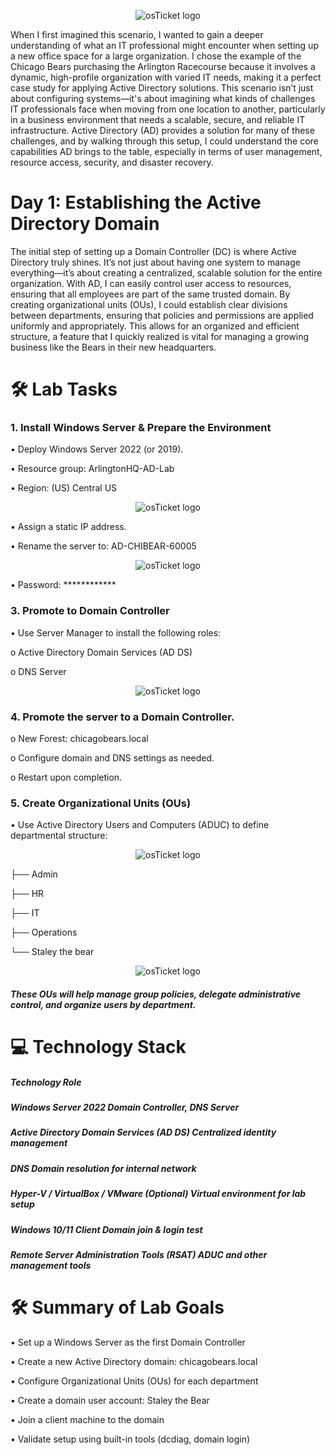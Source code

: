 <p align="center">
<img src="https://i.imgur.com/6hzWjn5.png" alt="osTicket logo"/>
</p>

When I first imagined this scenario, I wanted to gain a deeper understanding of what an IT professional might encounter when setting up a new office space for a large organization. I chose the example of the Chicago Bears purchasing the Arlington Racecourse because it involves a dynamic, high-profile organization with varied IT needs, making it a perfect case study for applying Active Directory solutions.
This scenario isn’t just about configuring systems—it's about imagining what kinds of challenges IT professionals face when moving from one location to another, particularly in a business environment that needs a scalable, secure, and reliable IT infrastructure. Active Directory (AD) provides a solution for many of these challenges, and by walking through this setup, I could understand the core capabilities AD brings to the table, especially in terms of user management, resource access, security, and disaster recovery.

# Day 1: Establishing the Active Directory Domain
The initial step of setting up a Domain Controller (DC) is where Active Directory truly shines. It’s not just about having one system to manage everything—it’s about creating a centralized, scalable solution for the entire organization. With AD, I can easily control user access to resources, ensuring that all employees are part of the same trusted domain.
By creating organizational units (OUs), I could establish clear divisions between departments, ensuring that policies and permissions are applied uniformly and appropriately. This allows for an organized and efficient structure, a feature that I quickly realized is vital for managing a growing business like the Bears in their new headquarters.

# 🛠️ Lab Tasks

### 1. Install Windows Server & Prepare the Environment
   
•	Deploy Windows Server 2022 (or 2019).

•	Resource group: ArlingtonHQ-AD-Lab

•	Region: (US) Central US

<p align="center">
<img src="https://i.imgur.com/D7noL6f.png" alt="osTicket logo"/>
</p>

•	Assign a static IP address.

•	Rename the server to: AD-CHIBEAR-60005

<p align="center">
<img src="https://i.imgur.com/A3REYtc.png" alt="osTicket logo"/>
</p>

•	Password: ************

### 3. Promote to Domain Controller
   
• Use Server Manager to install the following roles:

   o	Active Directory Domain Services (AD DS)
  
   o	DNS Server

<p align="center">
<img src="https://i.imgur.com/HLQDkZk.png" alt="osTicket logo"/>
</p>
  
### 4. Promote the server to a Domain Controller.
  o	New Forest: chicagobears.local
  
  o	Configure domain and DNS settings as needed.
  
  o	Restart upon completion.

### 5. Create Organizational Units (OUs)
   
• Use Active Directory Users and Computers (ADUC) to define departmental structure:

<p align="center">
<img src="https://i.imgur.com/Mal9yWh.png" alt="osTicket logo"/>
</p>

├── Admin

├── HR

├── IT

├── Operations

└── Staley the bear

<p align="center">
<img src="https://i.imgur.com/61UgoRS.png" alt="osTicket logo"/>
</p>

##### These OUs will help manage group policies, delegate administrative control, and organize users by department.

# 💻 Technology Stack

##### Technology	Role

##### Windows Server 2022	Domain Controller, DNS Server

##### Active Directory Domain Services (AD DS)	Centralized identity management

##### DNS	Domain resolution for internal network

##### Hyper-V / VirtualBox / VMware	(Optional) Virtual environment for lab setup

##### Windows 10/11 Client	Domain join & login test

##### Remote Server Administration Tools (RSAT)	ADUC and other management tools

# 🛠️ Summary of Lab Goals
•	Set up a Windows Server as the first Domain Controller

•	Create a new Active Directory domain: chicagobears.local

•	Configure Organizational Units (OUs) for each department

•	Create a domain user account: Staley the Bear

•	Join a client machine to the domain

•	Validate setup using built-in tools (dcdiag, domain login)
